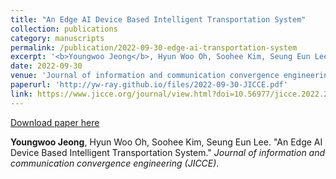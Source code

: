 ```yaml
---
title: "An Edge AI Device Based Intelligent Transportation System"
collection: publications
category: manuscripts
permalink: /publication/2022-09-30-edge-ai-transportation-system
excerpt: '<b>Youngwoo Jeong</b>, Hyun Woo Oh, Soohee Kim, Seung Eun Lee. &quot;An Edge AI Device Based Intelligent Transportation System.&quot; <i>Journal of information and communication convergence engineering (JICCE)</i>.'
date: 2022-09-30
venue: 'Journal of information and communication convergence engineering (JICCE)'
paperurl: 'http://yw-ray.github.io/files/2022-09-30-JICCE.pdf'
link: https://www.jicce.org/journal/view.html?doi=10.56977/jicce.2022.20.3.166
---
```


<a href='http://yw-ray.github.io/files/2022-09-30-JICCE.pdf'>Download paper here</a>

<b>Youngwoo Jeong</b>, Hyun Woo Oh, Soohee Kim, Seung Eun Lee. &quot;An Edge AI Device Based Intelligent Transportation System.&quot; <i>Journal of information and communication convergence engineering (JICCE)</i>.
